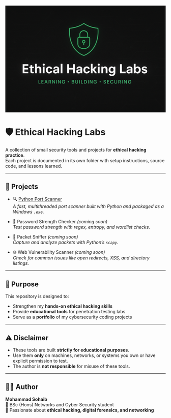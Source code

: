 <p align="center">
  <img src="banner.png" alt="Ethical Hacking Labs Banner" />
</p>

# 🛡️ Ethical Hacking Labs

A collection of small security tools and projects for **ethical hacking practice**.  
Each project is documented in its own folder with setup instructions, source code, and lessons learned.  

---

## 📂 Projects

- 🔍 [Python Port Scanner](PortScanner/README.md)  
  *A fast, multithreaded port scanner built with Python and packaged as a Windows `.exe`.*  

- 🔐 Password Strength Checker *(coming soon)*  
  *Test password strength with regex, entropy, and wordlist checks.*  

- 📡 Packet Sniffer *(coming soon)*  
  *Capture and analyze packets with Python’s `scapy`.*  

- 🌐 Web Vulnerability Scanner *(coming soon)*  
  *Check for common issues like open redirects, XSS, and directory listings.*  

---

## 🎯 Purpose
This repository is designed to:  
- Strengthen my **hands-on ethical hacking skills**  
- Provide **educational tools** for penetration testing labs  
- Serve as a **portfolio** of my cybersecurity coding projects  

---

## ⚠️ Disclaimer
- These tools are built **strictly for educational purposes**.  
- Use them **only** on machines, networks, or systems you own or have explicit permission to test.  
- The author is **not responsible** for misuse of these tools.  

---

## 👨‍💻 Author
**Mohammad Sohaib**  
📌 BSc (Hons) Networks and Cyber Security student  
🔐 Passionate about **ethical hacking, digital forensics, and networking**  
